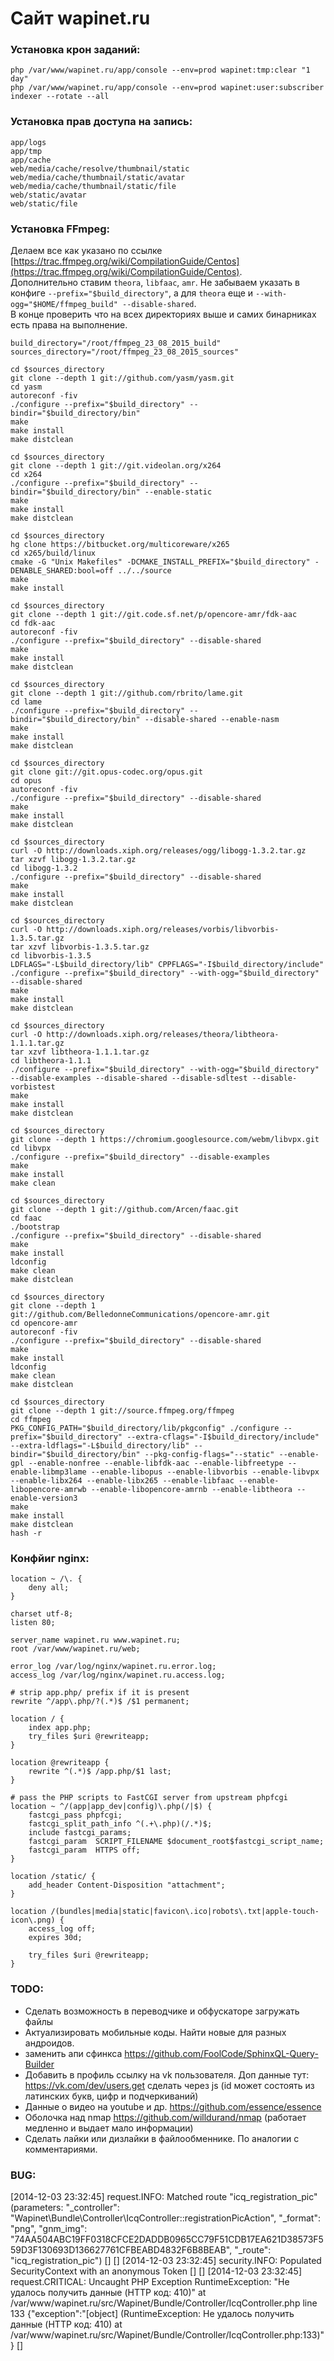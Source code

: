 # Сайт wapinet.ru

### Установка крон заданий:
`php /var/www/wapinet.ru/app/console --env=prod wapinet:tmp:clear "1 day"`  
`php /var/www/wapinet.ru/app/console --env=prod wapinet:user:subscriber`  
`indexer --rotate --all`  


### Установка прав доступа на запись:
`app/logs`  
`app/tmp`  
`app/cache`  
`web/media/cache/resolve/thumbnail/static`  
`web/media/cache/thumbnail/static/avatar`  
`web/media/cache/thumbnail/static/file`  
`web/static/avatar`  
`web/static/file`  


### Установка FFmpeg:
Делаем все как указано по ссылке [https://trac.ffmpeg.org/wiki/CompilationGuide/Centos](https://trac.ffmpeg.org/wiki/CompilationGuide/Centos).  
Дополнительно ставим `theora`, `libfaac`, `amr`. Не забываем указать в конфиге `--prefix="$build_directory"`, а для `theora` еще и `--with-ogg="$HOME/ffmpeg_build" --disable-shared`.  
В конце проверить что на всех директориях выше и самих бинарниках есть права на выполнение.

    build_directory="/root/ffmpeg_23_08_2015_build"
    sources_directory="/root/ffmpeg_23_08_2015_sources"
    
    cd $sources_directory
    git clone --depth 1 git://github.com/yasm/yasm.git
    cd yasm
    autoreconf -fiv
    ./configure --prefix="$build_directory" --bindir="$build_directory/bin"
    make
    make install
    make distclean
    
    cd $sources_directory
    git clone --depth 1 git://git.videolan.org/x264
    cd x264
    ./configure --prefix="$build_directory" --bindir="$build_directory/bin" --enable-static
    make
    make install
    make distclean
    
    cd $sources_directory
    hg clone https://bitbucket.org/multicoreware/x265
    cd x265/build/linux
    cmake -G "Unix Makefiles" -DCMAKE_INSTALL_PREFIX="$build_directory" -DENABLE_SHARED:bool=off ../../source
    make
    make install
    
    cd $sources_directory
    git clone --depth 1 git://git.code.sf.net/p/opencore-amr/fdk-aac
    cd fdk-aac
    autoreconf -fiv
    ./configure --prefix="$build_directory" --disable-shared
    make
    make install
    make distclean
    
    cd $sources_directory
    git clone --depth 1 git://github.com/rbrito/lame.git
    cd lame
    ./configure --prefix="$build_directory" --bindir="$build_directory/bin" --disable-shared --enable-nasm
    make
    make install
    make distclean
    
    cd $sources_directory
    git clone git://git.opus-codec.org/opus.git
    cd opus
    autoreconf -fiv
    ./configure --prefix="$build_directory" --disable-shared
    make
    make install
    make distclean
    
    cd $sources_directory
    curl -O http://downloads.xiph.org/releases/ogg/libogg-1.3.2.tar.gz
    tar xzvf libogg-1.3.2.tar.gz
    cd libogg-1.3.2
    ./configure --prefix="$build_directory" --disable-shared
    make
    make install
    make distclean
    
    cd $sources_directory
    curl -O http://downloads.xiph.org/releases/vorbis/libvorbis-1.3.5.tar.gz
    tar xzvf libvorbis-1.3.5.tar.gz
    cd libvorbis-1.3.5
    LDFLAGS="-L$build_directory/lib" CPPFLAGS="-I$build_directory/include" ./configure --prefix="$build_directory" --with-ogg="$build_directory" --disable-shared
    make
    make install
    make distclean
    
    cd $sources_directory
    curl -O http://downloads.xiph.org/releases/theora/libtheora-1.1.1.tar.gz
    tar xzvf libtheora-1.1.1.tar.gz
    cd libtheora-1.1.1
    ./configure --prefix="$build_directory" --with-ogg="$build_directory" --disable-examples --disable-shared --disable-sdltest --disable-vorbistest
    make
    make install
    make distclean
    
    cd $sources_directory
    git clone --depth 1 https://chromium.googlesource.com/webm/libvpx.git
    cd libvpx
    ./configure --prefix="$build_directory" --disable-examples
    make
    make install
    make clean
    
    cd $sources_directory
    git clone --depth 1 git://github.com/Arcen/faac.git
    cd faac
    ./bootstrap
    ./configure --prefix="$build_directory" --disable-shared
    make
    make install
    ldconfig
    make clean
    make distclean
    
    cd $sources_directory
    git clone --depth 1 git://github.com/BelledonneCommunications/opencore-amr.git
    cd opencore-amr
    autoreconf -fiv
    ./configure --prefix="$build_directory" --disable-shared
    make
    make install
    ldconfig
    make clean
    make distclean
    
    cd $sources_directory
    git clone --depth 1 git://source.ffmpeg.org/ffmpeg
    cd ffmpeg
    PKG_CONFIG_PATH="$build_directory/lib/pkgconfig" ./configure --prefix="$build_directory" --extra-cflags="-I$build_directory/include" --extra-ldflags="-L$build_directory/lib" --bindir="$build_directory/bin" --pkg-config-flags="--static" --enable-gpl --enable-nonfree --enable-libfdk-aac --enable-libfreetype --enable-libmp3lame --enable-libopus --enable-libvorbis --enable-libvpx --enable-libx264 --enable-libx265 --enable-libfaac --enable-libopencore-amrwb --enable-libopencore-amrnb --enable-libtheora --enable-version3
    make
    make install
    make distclean
    hash -r



### Конфйиг nginx:
    location ~ /\. {
        deny all;
    }

    charset utf-8;
    listen 80;

    server_name wapinet.ru www.wapinet.ru;
    root /var/www/wapinet.ru/web;

    error_log /var/log/nginx/wapinet.ru.error.log;
    access_log /var/log/nginx/wapinet.ru.access.log;

    # strip app.php/ prefix if it is present
    rewrite ^/app\.php/?(.*)$ /$1 permanent;

    location / {
        index app.php;
        try_files $uri @rewriteapp;
    }

    location @rewriteapp {
        rewrite ^(.*)$ /app.php/$1 last;
    }

    # pass the PHP scripts to FastCGI server from upstream phpfcgi
    location ~ ^/(app|app_dev|config)\.php(/|$) {
        fastcgi_pass phpfcgi;
        fastcgi_split_path_info ^(.+\.php)(/.*)$;
        include fastcgi_params;
        fastcgi_param  SCRIPT_FILENAME $document_root$fastcgi_script_name;
        fastcgi_param  HTTPS off;
    }

    location /static/ {
        add_header Content-Disposition "attachment";
    }

    location /(bundles|media|static|favicon\.ico|robots\.txt|apple-touch-icon\.png) {
        access_log off;
        expires 30d;

        try_files $uri @rewriteapp;
    }


### TODO:
- Сделать возможность в переводчике и обфускаторе загружать файлы
- Актуализировать мобильные коды. Найти новые для разных андроидов.
- заменить апи сфинкса https://github.com/FoolCode/SphinxQL-Query-Builder
- Добавить в профиль ссылку на vk пользователя. Доп данные тут: https://vk.com/dev/users.get сделать через js (id может состоять из латинских букв, цифр и подчеркиваний)
- Данные о видео на youtube и др. https://github.com/essence/essence
- Оболочка над nmap https://github.com/willdurand/nmap (работает медленно и выдает мало информации)
- Сделать лайки или дизлайки в файлообменнике. По аналогии с комментариями.


### BUG:
[2014-12-03 23:32:45] request.INFO: Matched route "icq_registration_pic" (parameters: "_controller": "Wapinet\Bundle\Controller\IcqController::registrationPicAction", "_format": "png", "gnm_img": "74AA504ABC19FF0318CFCE2DADDB0965CC79F51CDB17EA621D38573F559D3F130693D136627761CFBEABD4832F6B8BEAB", "_route": "icq_registration_pic") [] []
[2014-12-03 23:32:45] security.INFO: Populated SecurityContext with an anonymous Token [] []
[2014-12-03 23:32:45] request.CRITICAL: Uncaught PHP Exception RuntimeException: "Не удалось получить данные (HTTP код: 410)" at /var/www/wapinet.ru/src/Wapinet/Bundle/Controller/IcqController.php line 133 {"exception":"[object] (RuntimeException: Не удалось получить данные (HTTP код: 410) at /var/www/wapinet.ru/src/Wapinet/Bundle/Controller/IcqController.php:133)"} []
